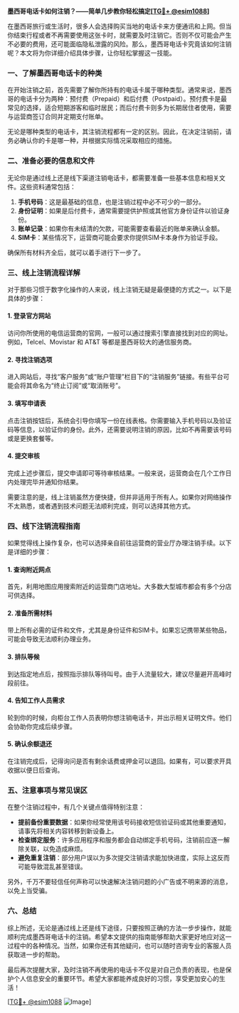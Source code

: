 **墨西哥电话卡如何注销？——简单几步教你轻松搞定[[TG💪+ @esim1088](https://t.me/s/esim1088)]**

在墨西哥旅行或生活时，很多人会选择购买当地的电话卡来方便通讯和上网。但当你结束行程或者不再需要使用这张卡时，就需要及时注销它。否则不仅可能会产生不必要的费用，还可能面临隐私泄露的风险。那么，墨西哥电话卡究竟该如何注销呢？本文将为你详细介绍具体步骤，让你轻松掌握这一技能。

### 一、了解墨西哥电话卡的种类

在开始注销之前，首先需要了解你所持有的电话卡属于哪种类型。通常来说，墨西哥的电话卡分为两种：预付费（Prepaid）和后付费（Postpaid）。预付费卡是最常见的选择，适合短期游客和临时居民；而后付费卡则多为长期居住者使用，需要与运营商签订合同并定期支付账单。

无论是哪种类型的电话卡，其注销流程都有一定的区别。因此，在决定注销前，请务必确认你的卡是哪一种，并根据实际情况采取相应的措施。

### 二、准备必要的信息和文件

无论你是通过线上还是线下渠道注销电话卡，都需要准备一些基本信息和相关文件。这些资料通常包括：

1. **手机号码**：这是最基础的信息，也是注销过程中必不可少的一部分。
2. **身份证明**：如果是后付费卡，通常需要提供护照或其他官方身份证件以验证身份。
3. **账单记录**：如果你有未结清的欠款，可能需要查看最近的账单来确认金额。
4. **SIM卡**：某些情况下，运营商可能会要求你提供SIM卡本身作为验证手段。

确保所有材料齐全后，就可以着手进行下一步了。

### 三、线上注销流程详解

对于那些习惯于数字化操作的人来说，线上注销无疑是最便捷的方式之一。以下是具体的步骤：

#### 1. 登录官方网站
访问你所使用的电信运营商的官网，一般可以通过搜索引擎直接找到对应的网址。例如，Telcel、Movistar 和 AT&T 等都是墨西哥较大的通信服务商。

#### 2. 寻找注销选项
进入网站后，寻找“客户服务”或“账户管理”栏目下的“注销服务”链接。有些平台可能会将其命名为“终止订阅”或“取消账号”。

#### 3. 填写申请表
点击注销按钮后，系统会引导你填写一份在线表格。你需要输入手机号码以及验证码等信息，以验证你的身份。此外，还需要说明注销的原因，比如不再需要该号码或是更换套餐等。

#### 4. 提交审核
完成上述步骤后，提交申请即可等待审核结果。一般来说，运营商会在几个工作日内处理完毕并通知你结果。

需要注意的是，线上注销虽然方便快捷，但并非适用于所有人。如果你对网络操作不太熟悉，或者遇到技术问题无法顺利完成，则可以选择其他方式。

### 四、线下注销流程指南

如果觉得线上操作复杂，也可以选择亲自前往运营商的营业厅办理注销手续。以下是详细的步骤：

#### 1. 查询附近网点
首先，利用地图应用搜索附近的运营商门店地址。大多数大型城市都会有多个分店可供选择。

#### 2. 准备所需材料
带上所有必需的证件和文件，尤其是身份证件和SIM卡。如果忘记携带某些物品，可能会导致无法顺利办理业务。

#### 3. 排队等候
到达指定地点后，按照指示排队等待叫号。由于人流量较大，建议尽量避开高峰时段前往。

#### 4. 告知工作人员需求
轮到你的时候，向柜台工作人员表明你想注销电话卡，并出示相关证明文件。他们会协助你完成后续步骤。

#### 5. 确认余额退还
在注销完成后，记得询问是否有剩余话费或押金可以退回。如果有，可以要求开具收据以便日后查询。

### 五、注意事项与常见误区

在整个注销过程中，有几个关键点值得特别注意：

- **提前备份重要数据**：如果你经常使用该号码接收短信验证码或其他重要通知，请事先将相关内容转移到新设备上。
- **检查绑定服务**：许多应用程序和服务都会自动绑定手机号码，注销前应逐一解除关联，以免造成麻烦。
- **避免重复注销**：部分用户误以为多次提交注销请求能加快进度，实际上这反而可能导致混乱甚至错误。

另外，千万不要轻信任何声称可以快速解决注销问题的小广告或不明来源的消息，以免上当受骗。

### 六、总结

综上所述，无论是通过线上还是线下途径，只要按照正确的方法一步步操作，就能顺利完成墨西哥电话卡的注销。希望本文提供的指南能够帮助大家更好地应对这一过程中的各种情况。当然，如果你还有其他疑问，也可以随时咨询专业的客服人员获取进一步的帮助。

最后再次提醒大家，及时注销不再使用的电话卡不仅是对自己负责的表现，也是保护个人信息安全的重要环节。希望大家都能养成良好的习惯，享受更加安心的生活！

[[TG💪+ @esim1088](https://t.me/s/esim1088) ![Image](https://i.postimg.cc/4NQfJmqS/Snipaste-2025-05-13-00-14-12.png)]